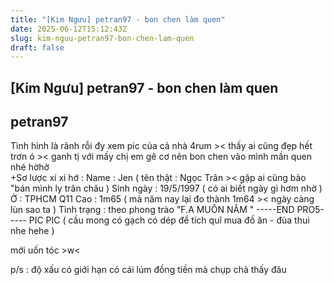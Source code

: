 ```yaml
---
title: "[Kim Ngưu] petran97 - bon chen làm quen"
date: 2025-06-12T15:12:43Z
slug: kim-nguu-petran97-bon-chen-lam-quen
draft: false
---
```


## [Kim Ngưu] petran97 - bon chen làm quen

## petran97

Tình hình là rãnh rỗi đy xem pic của cả nhà 4rum >< thấy ai cũng đẹp hết trơn ó >< ganh tị với mấy chị em gê cơ  nên bon chen vào mình mần quen nhé hờhờ  
+Sơ lược xí xi hớ :
Name : Jen ( tên thật : Ngọc Trân >< gặp ai cũng bảo "bán mình ly trân châu  ) 
Sinh ngày : 19/5/1997 ( có ai biết ngày gì hơm nhờ  ) 
Ở : TPHCM Q11 
Cao : 1m65 ( mà năm nay lại đo thành 1m64 >< ngày càng lùn sao ta  )
Tình trạng : theo phong trào "F.A MUÔN NĂM " 
-----END PRO5-----
PIC PIC  ( cầu mong có gạch có dép để tích quĩ mua đồ ăn  - đùa thui nhe hehe  )
 


	
	


	
	


	
	


	
	


	
	


	
	


	
	


	
	


	
	

 
 
mới uốn tóc >w<


	
	


	
	

 
p/s : độ xấu có giới hạn  có cái lúm đồng tiền mà chụp chả thấy đâu